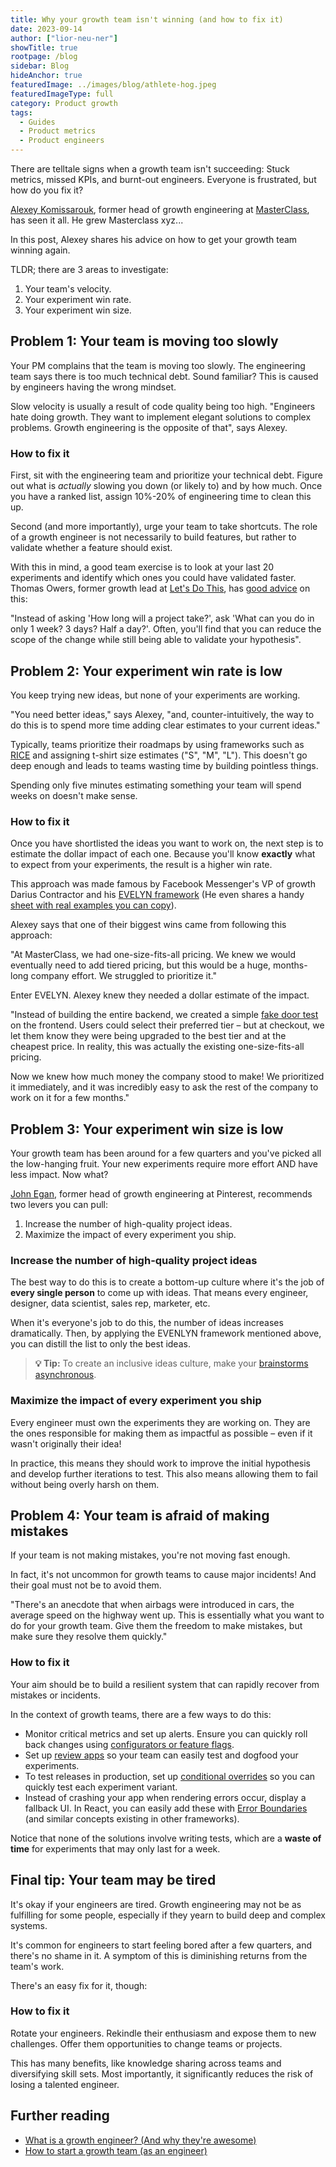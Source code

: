 ```yaml
---
title: Why your growth team isn't winning (and how to fix it)
date: 2023-09-14
author: ["lior-neu-ner"]
showTitle: true
rootpage: /blog
sidebar: Blog
hideAnchor: true
featuredImage: ../images/blog/athlete-hog.jpeg
featuredImageType: full
category: Product growth
tags: 
  - Guides
  - Product metrics
  - Product engineers
---
```


There are telltale signs when a growth team isn't succeeding: Stuck metrics, missed KPIs, and burnt-out engineers. Everyone is frustrated, but how do you fix it?

[Alexey Komissarouk](https://alexeymk.com/), former head of growth engineering at [MasterClass](https://www.masterclass.com/), has seen it all. He grew Masterclass xyz... 

In this post, Alexey shares his advice on how to get your growth team winning again.

TLDR; there are 3 areas to investigate:

1. Your team's velocity.
2. Your experiment win rate.
3. Your experiment win size.

## Problem 1: Your team is moving too slowly

Your PM complains that the team is moving too slowly. The engineering team says there is too much technical debt. Sound familiar? This is caused by engineers having the wrong mindset.

Slow velocity is usually a result of code quality being too high. "Engineers hate doing growth. They want to implement elegant solutions to complex problems. Growth engineering is the opposite of that", says Alexey.

### How to fix it

First, sit with the engineering team and prioritize your technical debt. Figure out what is *actually* slowing you down (or likely to) and by how much. Once you have a ranked list, assign 10%-20% of engineering time to clean this up.

Second (and more importantly), urge your team to take shortcuts. The role of a growth engineer is not necessarily to build features, but rather to validate whether a feature should exist. 

With this in mind, a good team exercise is to look at your last 20 experiments and identify which ones you could have validated faster. Thomas Owers, former growth lead at [Let's Do This](https://www.letsdothis.com/), has [good advice](/blog/how-to-start-a-growth-team#thomass-golden-rule-make-your-code-changes-as-small-as-possible) on this:

"Instead of asking 'How long will a project take?', ask 'What can you do in only 1 week? 3 days? Half a day?'. Often, you'll find that you can reduce the scope of the change while still being able to validate your hypothesis".

## Problem 2: Your experiment win rate is low

You keep trying new ideas, but none of your experiments are working. 

"You need better ideas," says Alexey, "and, counter-intuitively, the way to do this is to spend more time adding clear estimates to your current ideas."

Typically, teams prioritize their roadmaps by using frameworks such as [RICE](https://www.intercom.com/blog/rice-simple-prioritization-for-product-managers/) and assigning t-shirt size estimates ("S", "M", "L"). This doesn't go deep enough and leads to teams wasting time by building pointless things. 

Spending only five minutes estimating something your team will spend weeks on doesn't make sense.

### How to fix it 

Once you have shortlisted the ideas you want to work on, the next step is to estimate the dollar impact of each one. Because you'll know **exactly** what to expect from your experiments, the result is a higher win rate.

This approach was made famous by Facebook Messenger's VP of growth Darius Contractor and his [EVELYN framework](https://www.drift.com/blog/secret-to-faster-growth/) (He even shares a handy [sheet with real examples you can copy](https://airtable.com/appzs6HT2ggrJt9pN/shrInOxl0SL1Xmauk/tblTQFEMcXAaEgSpM/viwZessbXpiA8q2jd?blocks=bipMQFWTjqu0HI3wv)).

Alexey says that one of their biggest wins came from following this approach:

"At MasterClass, we had one-size-fits-all pricing. We knew we would eventually need to add tiered pricing, but this would be a huge, months-long company effort. We struggled to prioritize it."

Enter EVELYN. Alexey knew they needed a dollar estimate of the impact.

"Instead of building the entire backend, we created a simple [fake door test](/tutorials/fake-door-test) on the frontend. Users could select their preferred tier – but at checkout, we let them know they were being upgraded to the best tier and at the cheapest price. In reality, this was actually the existing one-size-fits-all pricing.

Now we knew how much money the company stood to make! We prioritized it immediately, and it was incredibly easy to ask the rest of the company to work on it for a few months."

## Problem 3: Your experiment win size is low

Your growth team has been around for a few quarters and you've picked all the low-hanging fruit. Your new experiments require more effort AND have less impact. Now what?

[John Egan](https://jwegan.com/growth-hacking/managing-growth-teams-portfolio-step-step-guide/), former head of growth engineering at Pinterest, recommends two levers you can pull:

1. Increase the number of high-quality project ideas.
2. Maximize the impact of every experiment you ship.

### Increase the number of high-quality project ideas

The best way to do this is to create a bottom-up culture where it's the job of **every single person** to come up with ideas. That means every engineer, designer, data scientist, sales rep, marketer, etc.

When it's everyone's job to do this, the number of ideas increases dramatically. Then, by applying the EVENLYN framework mentioned above, you can distill the list to only the best ideas.

> **💡 Tip:** To create an inclusive ideas culture, make your [brainstorms asynchronous](https://source.opennews.org/articles/redesigning-brainstorming-asynchronous/).

### Maximize the impact of every experiment you ship

Every engineer must own the experiments they are working on. They are the ones responsible for making them as impactful as possible – even if it wasn't originally their idea! 

In practice, this means they should work to improve the initial hypothesis and develop further iterations to test. This also means allowing them to fail without being overly harsh on them.

## Problem 4: Your team is afraid of making mistakes

If your team is not making mistakes, you're not moving fast enough. 

In fact, it's not uncommon for growth teams to cause major incidents! And their goal must not be to avoid them.

"There's an anecdote that when airbags were introduced in cars, the average speed on the highway went up. This is essentially what you want to do for your growth team. Give them the freedom to make mistakes, but make sure they resolve them quickly."

### How to fix it

Your aim should be to build a resilient system that can rapidly recover from mistakes or incidents.

In the context of growth teams, there are a few ways to do this:

- Monitor critical metrics and set up alerts. Ensure you can quickly roll back changes using [configurators or feature flags](https://posthog.com/blog/feature-flags-vs-configuration).
- Set up [review apps](https://seanconnolly.dev/review-applications) so your team can easily test and dogfood your experiments.
- To test releases in production, set up [conditional overrides](/docs/experiments/testing-and-launching) so you can quickly test each experiment variant.
- Instead of crashing your app when rendering errors occur, display a fallback UI. In React, you can easily add these with [Error Boundaries](https://react.dev/reference/react/Component#catching-rendering-errors-with-an-error-boundary) (and similar concepts existing in other frameworks).

Notice that none of the solutions involve writing tests, which are a **waste of time** for experiments that may only last for a week.

## Final tip: Your team may be tired

It's okay if your engineers are tired. Growth engineering may not be as fulfilling for some people, especially if they yearn to build deep and complex systems.

It's common for engineers to start feeling bored after a few quarters, and there's no shame in it. A symptom of this is diminishing returns from the team's work. 

There's an easy fix for it, though:

### How to fix it

Rotate your engineers. Rekindle their enthusiasm and expose them to new challenges. Offer them opportunities to change teams or projects.

This has many benefits, like knowledge sharing across teams and diversifying skill sets. Most importantly, it significantly reduces the risk of losing a talented engineer.

## Further reading

- [What is a growth engineer? (And why they're awesome)](/blog/what-is-a-growth-engineer)
- [How to start a growth team (as an engineer)](/blog/how-to-start-a-growth-team)